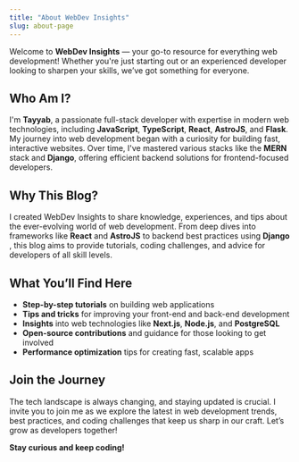 ```yaml
---
title: "About WebDev Insights"
slug: about-page
---
```


Welcome to **WebDev Insights** — your go-to resource for everything web development! Whether you're just starting out or an experienced developer looking to sharpen your skills, we’ve got something for everyone.

## Who Am I?

I'm **Tayyab**, a passionate full-stack developer with expertise in modern web technologies, including **JavaScript**, **TypeScript**, **React**, **AstroJS**, and **Flask**. My journey into web development began with a curiosity for building fast, interactive websites. Over time, I've mastered various stacks like the **MERN** stack and **Django**,  offering efficient backend solutions for frontend-focused developers.

## Why This Blog?

I created WebDev Insights to share knowledge, experiences, and tips about the ever-evolving world of web development. From deep dives into frameworks like **React** and **AstroJS** to backend best practices using **Django** , this blog aims to provide tutorials, coding challenges, and advice for developers of all skill levels.

## What You’ll Find Here

- **Step-by-step tutorials** on building web applications
- **Tips and tricks** for improving your front-end and back-end development
- **Insights** into web technologies like **Next.js**, **Node.js**, and **PostgreSQL**
- **Open-source contributions** and guidance for those looking to get involved
- **Performance optimization** tips for creating fast, scalable apps

## Join the Journey

The tech landscape is always changing, and staying updated is crucial. I invite you to join me as we explore the latest in web development trends, best practices, and coding challenges that keep us sharp in our craft. Let’s grow as developers together!

**Stay curious and keep coding!**
